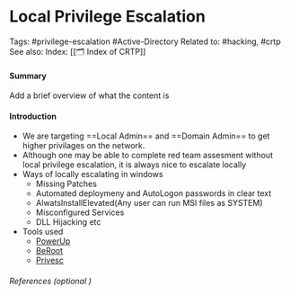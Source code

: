 # Local Privilege Escalation
Tags: #privilege-escalation  #Active-Directory 
Related to: #hacking, #crtp 
See also: 
Index: [[🗂️ Index of CRTP]]

#### Summary
Add a brief overview of what the content is

#### Introduction
- We are targeting ==Local Admin== and ==Domain Admin== to get higher privilages on the network.
- Although one may be able to complete red team assesment without local privilege escalation, it is always nice to escalate locally
-  Ways of locally escalating in windows
	- Missing Patches
	- Automated deploymeny and AutoLogon passwords in clear text
	- AlwatsInstallElevated(Any user can run MSI files as SYSTEM)
	- Misconfigured Services
	- DLL Hijacking etc
- Tools used
	- [PowerUp](https://github.com/PowerShellMafia/PowerSploit/blob/master/Privesc/PowerUp.ps1)
	- [BeRoot](https://github.com/AlessandroZ/BeRoot)
	- [Privesc](https://github.com/enjoiz/Privesc)

###### References  (optional )